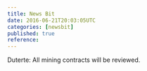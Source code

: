 ```yaml
---
title: News Bit
date: 2016-06-21T20:03:05UTC
categories: [newsbit]
published: true
reference: 
---
```


Duterte: All mining contracts will be reviewed.
